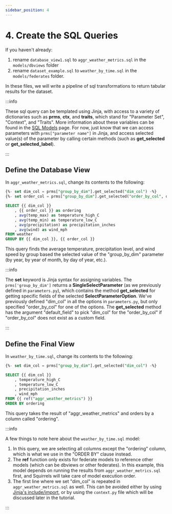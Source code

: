 ```yaml
---
sidebar_position: 4
---
```


# 4. Create the SQL Queries

If you haven't already:
1. rename `database_view1.sql` to `aggr_weather_metrics.sql` in the `models/dbviews` folder
2. rename `dataset_example.sql` to `weather_by_time.sql` in the `models/federates` folder.

In these files, we will write a pipeline of sql transformations to return tabular results for the dataset. 

:::info

These sql query can be templated using Jinja, with access to a variety of dictionaries such as **prms**, **ctx**, and **traits**, which stand for "Parameter Set", "Context", and "Traits". More information about these variables can be found in the [SQL Models](../topics/models-sql) page. For now, just know that we can access parameters with `prms["parameter name"]` in Jinja, and access selected value(s) of the parameter by calling certain methods (such as **get_selected** or **get_selected_label**).

:::

## Define the Database View

In `aggr_weather_metrics.sql`, change its contents to the following:

```sql
{%- set dim_col = prms["group_by_dim"].get_selected("dim_col") -%}
{%- set order_col = prms["group_by_dim"].get_selected("order_by_col", default_field="dim_col") -%}

SELECT {{ dim_col }}
    , {{ order_col }} as ordering
    , avg(temp_max) as temperature_high_C
    , avg(temp_min) as temperature_low_C
    , avg(precipitation) as precipitation_inches
    , avg(wind) as wind_mph
FROM weather
GROUP BY {{ dim_col }}, {{ order_col }}
```

This query finds the average temperature, precipitation level, and wind speed by group based the selected value of the "group_by_dim" parameter (by year, by year of month, by day of year, etc.).

:::info

The **set** keyword is Jinja syntax for assigning variables. The `prms['group_by_dim']` returns a **SingleSelectParameter** (as we previously defined in `parameters.py`), which contains the method **get_selected** for getting specific fields of the selected **SelectParameterOption**. We've previously defined "dim_col" in all the options in `parameters.py`, but only specified "order_by_col" for one of the options. The **get_selected** method has the argument "default_field" to pick "dim_col" for the "order_by_col" if "order_by_col" does not exist as a custom field.

:::

## Define the Final View

In `weather_by_time.sql`, change its contents to the following:

```sql
{%- set dim_col = prms["group_by_dim"].get_selected("dim_col") -%}

SELECT {{ dim_col }}
    , temperature_high_C
    , temperature_low_C
    , precipitation_inches
    , wind_mph
FROM {{ ref("aggr_weather_metrics") }}
ORDER BY ordering
```

This query takes the result of "aggr_weather_metrics" and orders by a column called "ordering".

:::info

A few things to note here about the `weather_by_time.sql` model:

1. In this query, we are selecting all columns except the "ordering" column, which is what we use in the "ORDER BY" clause instead.
2. The **ref** function only exists for federate models to reference other models (which can be dbviews or other federates). In this example, this model depends on running the results from `aggr_weather_metrics.sql` first, and Squirrels will take care of model execution order.
3. The first line where we set "dim_col" is repeated in `aggr_weather_metrics.sql` as well. This can be avoided either by using [Jinja's include/import], or by using the `context.py` file which will be discussed later in the tutorial.

:::

[Jinja's include/import]: https://ttl255.com/jinja2-tutorial-part-6-include-and-import/
